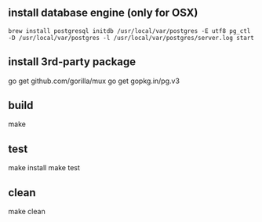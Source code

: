 ## install database engine (only for OSX)
`
brew install postgresql
initdb /usr/local/var/postgres -E utf8
pg_ctl -D /usr/local/var/postgres -l /usr/local/var/postgres/server.log start
`

## install 3rd-party package
go get github.com/gorilla/mux
go get gopkg.in/pg.v3

## build
make 

## test
make install
make test

## clean
make clean
